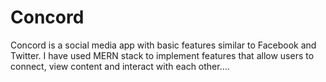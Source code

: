 # Concord

Concord is a social media app with basic features similar to Facebook and Twitter. I have used MERN stack to implement features that allow users to connect, view content and interact with each other....
